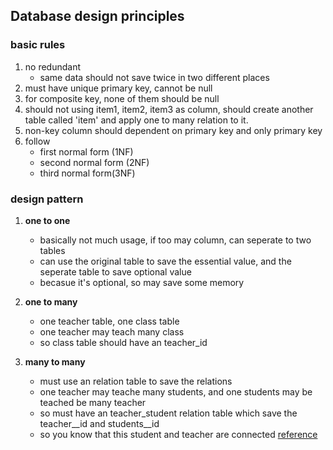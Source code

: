## Database design principles

### basic rules
1. no redundant
    - same data should not save twice in two different places
2. must have unique primary key, cannot be null
3. for composite key, none of them should be null
4. should not using item1, item2, item3 as column, should create another table called 'item' and apply one to many relation to it.
5. non-key column should dependent on primary key and only primary key
6. follow
    - first normal form (1NF)
    - second normal form (2NF)
    - third normal form(3NF)

### design pattern
1. **one to one** 
    - basically not much usage, if too may column, can seperate to two tables
    - can use the original table to save the essential value, and the seperate table to save optional value
    - becasue it's optional, so may save some memory
    
2. **one to many**
    - one teacher table, one class table
    - one teacher may teach many class
    - so class table should have an teacher_id 
    
3. **many to many** 
    - must use an relation table to save the relations
    - one teacher may teache many students, and one students may be teached be many teacher
    - so must have an teacher_student relation table which save the teacher__id and students__id
    - so you know that this student and teacher are connected
[reference](https://www.ntu.edu.sg/home/ehchua/programming/sql/Relational_Database_Design.html)
